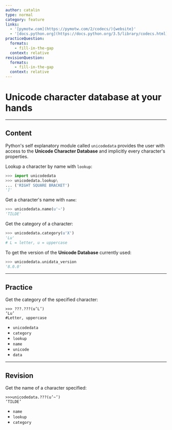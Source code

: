 ```yaml
---
author: catalin
type: normal
category: feature
links:
  - '[pymotw.com](https://pymotw.com/2/codecs/){website}'
  - '[docs.python.org](https://docs.python.org/3.5/library/codecs.html){website}'
practiceQuestion:
  formats:
    - fill-in-the-gap
  context: relative
revisionQuestion:
  formats:
    - fill-in-the-gap
  context: relative
---
```


# Unicode character database at your hands


---

## Content

Python's self explanatory module called `unicodedata` provides the user with access to the **Unicode Character Database** and implicitly every character's properties.

Lookup a character by name with `lookup`:

```python
>>> import unicodedata
>>> unicodedata.lookup\
... ('RIGHT SQUARE BRACKET')
']'

```

Get a character's name with `name`:

```python
>>> unicodedata.name(u'~')
'TILDE'
```

Get the category of a character:

```python
>>> unicodedata.category(u'X')
'Lu'
# L = letter, u = uppercase
```

To get the version of the **Unicode Database** currently used:

```python
>>> unicodedata.unidata_version
'8.0.0'
```


---

## Practice

Get the category of the specified character:

```plain-text
>>> ???.???(u’L’)
‘Lu’
#Letter, uppercase
```

- `unicodedata`
- `category`
- `lookup`
- `name`
- `unicode`
- `data`


---

## Revision

Get the name of a character specified:

```plain-text
>>>unicodedata.???(u’~’)
‘TILDE’
```

- `name`
- `lookup`
- `category`
